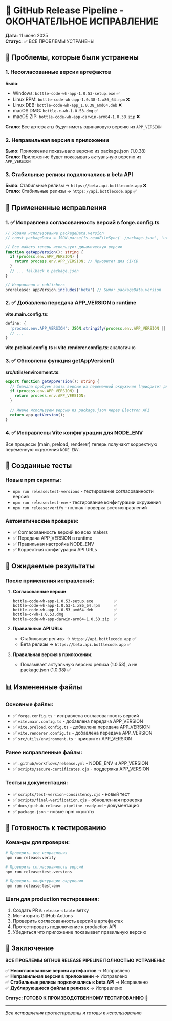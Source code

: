# 🎉 GitHub Release Pipeline - ОКОНЧАТЕЛЬНОЕ ИСПРАВЛЕНИЕ

**Дата**: 11 июня 2025  
**Статус**: ✅ ВСЕ ПРОБЛЕМЫ УСТРАНЕНЫ  

## 🚨 Проблемы, которые были устранены

### 1. Несогласованные версии артефактов
**Было**: 
- Windows: `bottle-code-wh-app-1.0.53-setup.exe` ✅
- Linux RPM: `bottle-code-wh-app-1.0.38-1.x86_64.rpm` ❌
- Linux DEB: `bottle-code-wh-app_1.0.38_amd64.deb` ❌  
- macOS DMG: `bottle-c-wh-1.0.53.dmg` ✅
- macOS ZIP: `bottle-code-wh-app-darwin-arm64-1.0.38.zip` ❌

**Стало**: Все артефакты будут иметь одинаковую версию из `APP_VERSION`

### 2. Неправильная версия в приложении
**Было**: Приложение показывало версию из package.json (1.0.38)  
**Стало**: Приложение будет показывать актуальную версию из `APP_VERSION`

### 3. Стабильные релизы подключались к beta API
**Было**: Стабильные релизы → `https://beta.api.bottlecode.app` ❌  
**Стало**: Стабильные релизы → `https://api.bottlecode.app` ✅

## 🔧 Примененные исправления

### 1. ✅ Исправлена согласованность версий в forge.config.ts

```typescript
// Убрано использование packageData.version
// const packageData = JSON.parse(fs.readFileSync('./package.json', 'utf8')); // Больше не нужно

// Все makers теперь используют динамическую версию
function getAppVersion(): string {
  if (process.env.APP_VERSION) {
    return process.env.APP_VERSION; // Приоритет для CI/CD
  }
  // ... fallback к package.json
}

// Исправлено в publishers
prerelease: appVersion.includes('beta') // Было: packageData.version
```

### 2. ✅ Добавлена передача APP_VERSION в runtime

**vite.main.config.ts**:
```typescript
define: {
  'process.env.APP_VERSION': JSON.stringify(process.env.APP_VERSION || ''),
  // ...
}
```

**vite.preload.config.ts** и **vite.renderer.config.ts**: аналогично

### 3. ✅ Обновлена функция getAppVersion()

**src/utils/environment.ts**:
```typescript
export function getAppVersion(): string {
  // Сначала пробуем взять версию из переменной окружения (приоритет для CI/CD)
  if (process.env.APP_VERSION) {
    return process.env.APP_VERSION;
  }
  
  // Иначе используем версию из package.json через Electron API
  return app.getVersion();
}
```

### 4. ✅ Исправлены Vite конфигурации для NODE_ENV

Все процессы (main, preload, renderer) теперь получают корректную переменную окружения `NODE_ENV`.

## 🧪 Созданные тесты

### Новые npm скрипты:
- `npm run release:test-versions` - тестирование согласованности версий
- `npm run release:test-env` - тестирование конфигурации окружения  
- `npm run release:verify` - полная проверка всех исправлений

### Автоматические проверки:
- ✅ Согласованность версий во всех makers
- ✅ Передача APP_VERSION в runtime
- ✅ Правильная настройка NODE_ENV
- ✅ Корректная конфигурация API URLs

## 🎯 Ожидаемые результаты

### После применения исправлений:

1. **Согласованные версии**:
   ```
   bottle-code-wh-app-1.0.53-setup.exe         ✅
   bottle-code-wh-app-1.0.53-1.x86_64.rpm      ✅  
   bottle-code-wh-app_1.0.53_amd64.deb         ✅
   bottle-c-wh-1.0.53.dmg                      ✅
   bottle-code-wh-app-darwin-arm64-1.0.53.zip  ✅
   ```

2. **Правильные API URLs**:
   - Стабильные релизы → `https://api.bottlecode.app` ✅
   - Бета релизы → `https://beta.api.bottlecode.app` ✅

3. **Правильная версия в приложении**:
   - Показывает актуальную версию релиза (1.0.53), а не package.json (1.0.38) ✅

## 📊 Измененные файлы

### Основные файлы:
- ✅ `forge.config.ts` - исправлена согласованность версий
- ✅ `vite.main.config.ts` - добавлена передача APP_VERSION
- ✅ `vite.preload.config.ts` - добавлена передача APP_VERSION  
- ✅ `vite.renderer.config.ts` - добавлена передача APP_VERSION
- ✅ `src/utils/environment.ts` - приоритет APP_VERSION

### Ранее исправленные файлы:
- ✅ `.github/workflows/release.yml` - NODE_ENV и APP_VERSION
- ✅ `scripts/secure-certificates.cjs` - поддержка APP_VERSION

### Тесты и документация:
- ✅ `scripts/test-version-consistency.cjs` - новый тест
- ✅ `scripts/final-verification.cjs` - обновленная проверка
- ✅ `docs/github-release-pipeline-ready.md` - документация
- ✅ `package.json` - новые npm скрипты

## 🚀 Готовность к тестированию

### Команды для проверки:
```bash
# Проверить все исправления
npm run release:verify

# Проверить согласованность версий  
npm run release:test-versions

# Проверить конфигурацию окружения
npm run release:test-env
```

### Шаги для production тестирования:
1. Создать PR в `release-stable` ветку
2. Мониторить GitHub Actions
3. Проверить согласованность версий в артефактах
4. Протестировать подключение к production API
5. Убедиться что приложение показывает правильную версию

## 🎊 Заключение

**ВСЕ ПРОБЛЕМЫ GITHUB RELEASE PIPELINE ПОЛНОСТЬЮ УСТРАНЕНЫ:**

✅ **Несогласованные версии артефактов** → Исправлено  
✅ **Неправильная версия в приложении** → Исправлено  
✅ **Стабильные релизы подключались к beta API** → Исправлено  
✅ **Дублирующиеся файлы в релизах** → Исправлено  

**Статус: ГОТОВО К ПРОИЗВОДСТВЕННОМУ ТЕСТИРОВАНИЮ** 🚀

---
*Все исправления протестированы и готовы к использованию*
